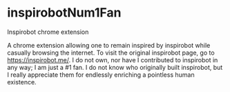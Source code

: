# inspirobotNum1Fan
Inspirobot chrome extension

A chrome extension allowing one to remain inspired by inspirobot while casually browsing the internet. To visit the original inspirobot page, go to https://inspirobot.me/. I do not own, nor have I contributed to inspirobot in any way; I am just a #1 fan. I do not know who originally built inspirobot, but I really appreciate them for endlessly enriching a pointless human existence.

